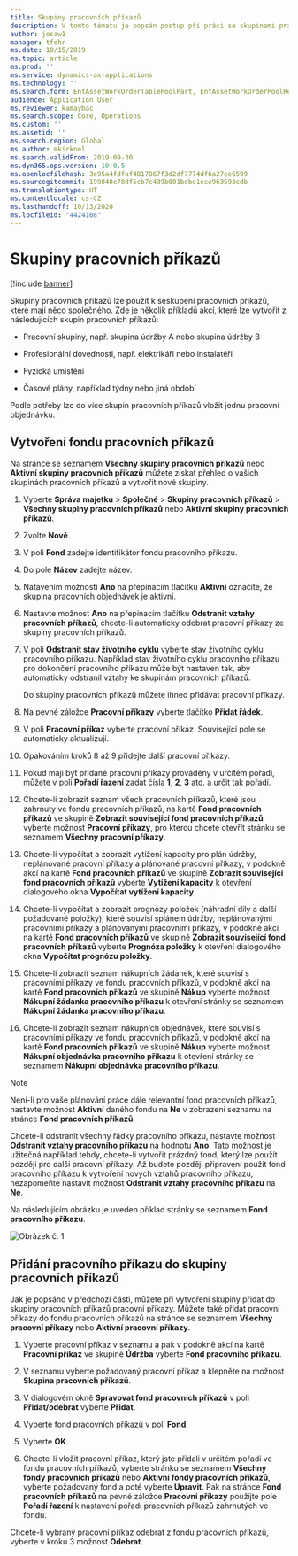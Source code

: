 ```yaml
---
title: Skupiny pracovních příkazů
description: V tomto tématu je popsán postup při práci se skupinami pracovních příkazů v modulu Správa majetku.
author: josaw1
manager: tfehr
ms.date: 10/15/2019
ms.topic: article
ms.prod: ''
ms.service: dynamics-ax-applications
ms.technology: ''
ms.search.form: EntAssetWorkOrderTablePoolPart, EntAssetWorkOrderPoolReferenceInfoPart, EntAssetWorkOrderPool, EntAssetWorkOrderPoolPreviewPart
audience: Application User
ms.reviewer: kamaybac
ms.search.scope: Core, Operations
ms.custom: ''
ms.assetid: ''
ms.search.region: Global
ms.author: mkirknel
ms.search.validFrom: 2019-09-30
ms.dyn365.ops.version: 10.0.5
ms.openlocfilehash: 3e95a4fdfaf4817867f3d2df7774df6a27ee6599
ms.sourcegitcommit: 199848e78df5cb7c439b001bdbe1ece963593cdb
ms.translationtype: HT
ms.contentlocale: cs-CZ
ms.lasthandoff: 10/13/2020
ms.locfileid: "4424108"
---
```

# <a name="work-order-pools"></a>Skupiny pracovních příkazů

[!include [banner](../../includes/banner.md)]


Skupiny pracovních příkazů lze použít k seskupení pracovních příkazů, které mají něco společného. Zde je několik příkladů akcí, které lze vytvořit z následujících skupin pracovních příkazů:

- Pracovní skupiny, např. skupina údržby A nebo skupina údržby B  

- Profesionální dovednosti, např. elektrikáři nebo instalatéři  

- Fyzická umístění  

- Časové plány, například týdny nebo jiná období  

Podle potřeby lze do více skupin pracovních příkazů vložit jednu pracovní objednávku.


## <a name="create-a-work-order-pool"></a>Vytvoření fondu pracovních příkazů

Na stránce se seznamem **Všechny skupiny pracovních příkazů** nebo **Aktivní skupiny pracovních příkazů** můžete získat přehled o vašich skupinách pracovních příkazů a vytvořit nové skupiny.

1. Vyberte **Správa majetku** > **Společné** > **Skupiny pracovních příkazů** > **Všechny skupiny pracovních příkazů** nebo **Aktivní skupiny pracovních příkazů**.

2. Zvolte **Nové**.

3. V poli **Fond** zadejte identifikátor fondu pracovního příkazu.

4. Do pole **Název** zadejte název.

5. Natavením možnosti **Ano** na přepínacím tlačítku **Aktivní** označíte, že skupina pracovních objednávek je aktivní.

6. Nastavte možnost **Ano** na přepínacím tlačítku **Odstranit vztahy pracovních příkazů**, chcete-li automaticky odebrat pracovní příkazy ze skupiny pracovních příkazů.

7. V poli **Odstranit stav životního cyklu** vyberte stav životního cyklu pracovního příkazu. Například stav životního cyklu pracovního příkazu pro dokončení pracovního příkazu může být nastaven tak, aby automaticky odstranil vztahy ke skupinám pracovních příkazů.

    Do skupiny pracovních příkazů můžete ihned přidávat pracovní příkazy.

8. Na pevné záložce **Pracovní příkazy** vyberte tlačítko **Přidat řádek**.

9. V poli **Pracovní příkaz** vyberte pracovní příkaz. Související pole se automaticky aktualizují.

10. Opakováním kroků 8 až 9 přidejte další pracovní příkazy.

11. Pokud mají být přidané pracovní příkazy prováděny v určitém pořadí, můžete v poli **Pořadí řazení** zadat čísla **1**, **2**, **3** atd. a určit tak pořadí.

12. Chcete-li zobrazit seznam všech pracovních příkazů, které jsou zahrnuty ve fondu pracovních příkazů, na kartě **Fond pracovních příkazů** ve skupině **Zobrazit související fond pracovních příkazů** vyberte možnost **Pracovní příkazy**, pro kterou chcete otevřít stránku se seznamem **Všechny pracovní příkazy**.

13. Chcete-li vypočítat a zobrazit vytížení kapacity pro plán údržby, neplánované pracovní příkazy a plánované pracovní příkazy, v podokně akcí na kartě **Fond pracovních příkazů** ve skupině **Zobrazit související fond pracovních příkazů** vyberte **Vytížení kapacity** k otevření dialogového okna **Vypočítat vytížení kapacity**.

14. Chcete-li vypočítat a zobrazit prognózy položek (náhradní díly a další požadované položky), které souvisí splánem údržby, neplánovanými pracovními příkazy a plánovanými pracovními příkazy, v podokně akcí na kartě **Fond pracovních příkazů** ve skupině **Zobrazit související fond pracovních příkazů** vyberte **Prognóza položky** k otevření dialogového okna **Vypočítat prognózu položky**.

15. Chcete-li zobrazit seznam nákupních žádanek, které souvisí s pracovními příkazy ve fondu pracovních příkazů, v podokně akcí na kartě **Fond pracovních příkazů** ve skupině **Nákup** vyberte možnost **Nákupní žádanka pracovního příkazu** k otevření stránky se seznamem **Nákupní žádanka pracovního příkazu**.

16. Chcete-li zobrazit seznam nákupních objednávek, které souvisí s pracovními příkazy ve fondu pracovních příkazů, v podokně akcí na kartě **Fond pracovních příkazů** ve skupině **Nákup** vyberte možnost **Nákupní objednávka pracovního příkazu** k otevření stránky se seznamem **Nákupní objednávka pracovního příkazu**.

>[!NOTE]
>Není-li pro vaše plánování práce dále relevantní fond pracovních příkazů, nastavte možnost **Aktivní** daného fondu na **Ne** v zobrazení seznamu na stránce **Fond pracovních příkazů**.

Chcete-li odstranit všechny řádky pracovního příkazu, nastavte možnost **Odstranit vztahy pracovního příkazu** na hodnotu **Ano**. Tato možnost je užitečná například tehdy, chcete-li vytvořit prázdný fond, který lze použít později pro další pracovní příkazy. Až budete později připravení použít fond pracovního příkazu k vytvoření nových vztahů pracovního příkazu, nezapomeňte nastavit možnost **Odstranit vztahy pracovního příkazu** na **Ne**.

Na následujícím obrázku je uveden příklad stránky se seznamem **Fond pracovního příkazu**.

![Obrázek č. 1](media/22-work-orders.png)


## <a name="add-a-work-order-to-a-work-order-pool"></a>Přidání pracovního příkazu do skupiny pracovních příkazů

Jak je popsáno v předchozí části, můžete při vytvoření skupiny přidat do skupiny pracovních příkazů pracovní příkazy. Můžete také přidat pracovní příkazy do fondu pracovních příkazů na stránce se seznamem **Všechny pracovní příkazy** nebo **Aktivní pracovní příkazy**.

1. Vyberte pracovní příkaz v seznamu a pak v podokně akcí na kartě **Pracovní příkaz** ve skupině **Údržba** vyberte **Fond pracovního příkazu**.

2. V seznamu vyberte požadovaný pracovní příkaz a klepněte na možnost **Skupina pracovních příkazů**.

3. V dialogovém okně **Spravovat fond pracovních příkazů** v poli **Přidat/odebrat** vyberte **Přidat**.

4. Vyberte fond pracovních příkazů v poli **Fond**.

5. Vyberte **OK**.

6. Chcete-li vložit pracovní příkaz, který jste přidali v určitém pořadí ve fondu pracovních příkazů, vyberte stránku se seznamem **Všechny fondy pracovních příkazů** nebo **Aktivní fondy pracovních příkazů**, vyberte požadovaný fond a poté vyberte **Upravit**. Pak na stránce **Fond pracovních příkazů** na pevné záložce **Pracovní příkazy** použijte pole **Pořadí řazení** k nastavení pořadí pracovních příkazů zahrnutých ve fondu.

Chcete-li vybraný pracovní příkaz odebrat z fondu pracovních příkazů, vyberte v kroku 3 možnost **Odebrat**.

